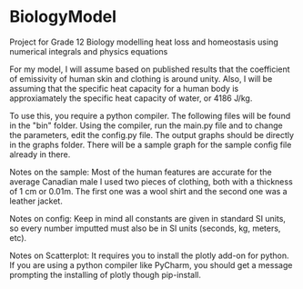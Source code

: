 # BiologyModel
Project for Grade 12 Biology modelling heat loss and homeostasis using numerical integrals and physics equations

For my model, I will assume based on published results that the coefficient of emissivity of human skin and clothing is around unity.
Also, I will be assuming that the specific heat capacity for a human body is approxiamately the specific heat capacity of water, or 4186 J/kg. 

To use this, you require a python compiler. The following files will be found in the "bin" folder. Using the compiler, run the main.py file and to change the parameters, edit the config.py file. The output graphs should be directly in the graphs folder. There will be a sample graph for the sample config file already in there. 

Notes on the sample:
Most of the human features are accurate for the average Canadian male
I used two pieces of clothing, both with a thickness of 1 cm or 0.01m. The first one was a wool shirt and the second one was a leather jacket.

Notes on config: 
Keep in mind all constants are given in standard SI units, so every number imputted must also be in SI units (seconds, kg, meters, etc).

Notes on Scatterplot:
It requires you to install the plotly add-on for python. If you are using a python compiler like PyCharm, you should get a message prompting the installing of plotly though pip-install. 
